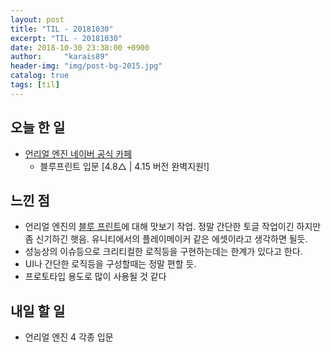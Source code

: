 ```yaml
---
layout: post
title: "TIL - 20181030"
excerpt: "TIL - 20181030"
date: 2018-10-30 23:38:00 +0900
author:     "karais89"
header-img: "img/post-bg-2015.jpg"
catalog: true
tags: [til]
---
```


## 오늘 한 일

- [언리얼 엔진 네이버 공식 카페](https://cafe.naver.com/unrealenginekr/735)
    - 블루프린트 입문 [4.8△ | 4.15 버전 완벽지원!]

## 느낀 점

- 언리얼 엔진의 [블루 프린트](http://api.unrealengine.com/KOR/Engine/Blueprints/GettingStarted/)에 대해 맛보기 작업. 정말 간단한 토글 작업이긴 하지만 좀 신기하긴 햇음.
유니티에서의 플레이메이커 같은 에셋이라고 생각하면 될듯.
- 성능상의 이슈등으로 크리티컬한 로직등을 구현하는데는 한계가 있다고 한다.
- UI나 간단한 로직등을 구성할때는 정말 편할 듯.
- 프로토타입 용도로 많이 사용될 것 같다

## 내일 할 일

- 언리얼 엔진 4 각종 입문
